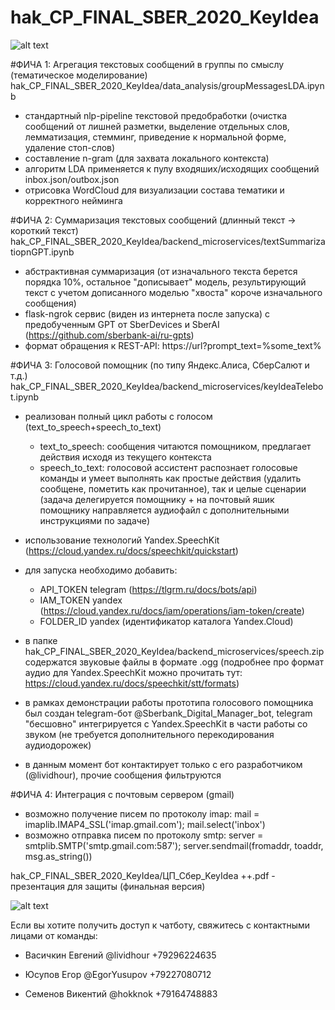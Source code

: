 # hak_CP_FINAL_SBER_2020_KeyIdea

![alt text](https://github.com/hokknok/hak_CP_FINAL_SBER_2020_KeyIdea/blob/master/main.png)

#ФИЧА 1: Агрегация текстовых сообщений в группы по смыслу (тематическое моделирование)
hak_CP_FINAL_SBER_2020_KeyIdea/data_analysis/groupMessagesLDA.ipynb

 - стандартный nlp-pipeline текстовой предобработки (очистка сообщений от лишней разметки, выделение отдельных слов, лемматизация, стемминг, приведение к нормальной форме, удаление стоп-слов)
 - составление n-gram (для захвата локального контекста)
 - алгоритм LDA применяется к пулу входяших/исходящих сообщений inbox.json/outbox.json
 - отрисовка WordCloud для визуализации состава тематики и корректного нейминга
 
 
#ФИЧА 2: Суммаризация текстовых сообщений (длинный текст -> короткий текст)
hak_CP_FINAL_SBER_2020_KeyIdea/backend_microservices/textSummarizatiopnGPT.ipynb

 - абстрактивная суммаризация (от изначального текста берется порядка 10%, остальное "дописывает" модель, результирующий текст с учетом дописанного моделью "хвоста" короче изначального сообщения)
 - flask-ngrok сервис (виден из интернета после запуска) с предобученным GPT от SberDevices и SberAI (https://github.com/sberbank-ai/ru-gpts)
 - формат обращения к REST-API: https://url?prompt_text=%some_text%
 
 
#ФИЧА 3: Голосовой помощник (по типу Яндекс.Алиса, СберСалют и т.д.)
hak_CP_FINAL_SBER_2020_KeyIdea/backend_microservices/keyIdeaTelebot.ipynb

 - реализован полный цикл работы с голосом (text_to_speech+speech_to_text)
   - text_to_speech: сообщения читаются помощником, предлагает действия исходя из текущего контекста
   - speech_to_text: голосовой ассистент распознает голосовые команды и умеет выполнять как простые действия (удалить сообщене, пометить как прочитанное), так и целые сценарии (задача делегируется помощнику + на почтовый яшик помощнику направляется аудиофайл с дополнительными инструкциями по задаче)

 - использование технологий Yandex.SpeechKit (https://cloud.yandex.ru/docs/speechkit/quickstart)
 - для запуска необходимо добавить:
   - API_TOKEN telegram (https://tlgrm.ru/docs/bots/api)
   - IAM_TOKEN yandex (https://cloud.yandex.ru/docs/iam/operations/iam-token/create)
   - FOLDER_ID yandex (идентификатор каталога Yandex.Cloud)
 - в папке hak_CP_FINAL_SBER_2020_KeyIdea/backend_microservices/speech.zip содержатся звуковые файлы в формате .ogg (подробнее про формат аудио для Yandex.SpeechKit можно прочитать тут: https://cloud.yandex.ru/docs/speechkit/stt/formats)
 - в рамках демонстрации работы прототипа голосового помощника был создан telegram-бот @Sberbank_Digital_Manager_bot, telegram "бесшовно" интегрируется с Yandex.SpeechKit в части работы со звуком (не требуется дополнительного перекодирования аудиодорожек)
 - в данным момент бот контактирует только с его разработчиком (@lividhour), прочие сообщения фильтруются

#ФИЧА 4: Интеграция с почтовым сервером (gmail)
 - возможно получение писем по протоколу imap: mail = imaplib.IMAP4_SSL('imap.gmail.com'); mail.select('inbox')
 - возможно отправка писем по протоколу smtp: server = smtplib.SMTP('smtp.gmail.com:587'); server.sendmail(fromaddr, toaddr, msg.as_string())


hak_CP_FINAL_SBER_2020_KeyIdea/ЦП_Сбер_KeyIdea ++.pdf - презентация для защиты (финальная версия)

![alt text](https://github.com/hokknok/hak_CP_FINAL_SBER_2020_KeyIdea/blob/master/prototype.png)

Если вы хотите получить доступ к чатботу, свяжитесь с контактными лицами от команды:

- Васичкин Евгений
@lividhour
+79296224635

- Юсупов Егор
@EgorYusupov
+79227080712

- Семенов Викентий
@hokknok
+79164748883

